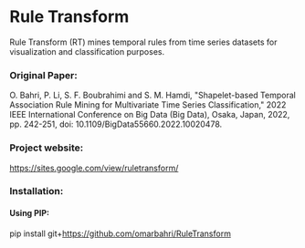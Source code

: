 # Rule Transform
Rule Transform (RT) mines temporal rules from time series datasets for visualization and classification purposes. <br />
### Original Paper: <br />
O. Bahri, P. Li, S. F. Boubrahimi and S. M. Hamdi, "Shapelet-based Temporal Association Rule Mining for Multivariate Time Series Classification," 2022 IEEE International Conference on Big Data (Big Data), Osaka, Japan, 2022, pp. 242-251, doi: 10.1109/BigData55660.2022.10020478.
### Project website: <br />
https://sites.google.com/view/ruletransform/
### Installation: <br />
#### Using PIP: <br />
pip install git+https://github.com/omarbahri/RuleTransform
